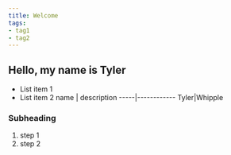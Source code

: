 ```yaml
---
title: Welcome
tags:
- tag1
- tag2
---
```


## Hello, my name is Tyler

* List item 1
* List item 2
name | description
-----|------------
Tyler|Whipple

### Subheading
1. step 1
1. step 2